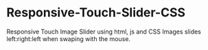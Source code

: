 # Responsive-Touch-Slider-CSS
Responsive Touch Image Slider using html, js and CSS
Images slides left:right:left when swaping with the mouse.
